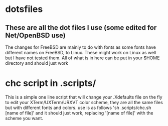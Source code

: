 # dotsfiles
## These are all the dot files I use (some edited for Net/OpenBSD use)
The changes for FreeBSD are mainly to do with fonts as some fonts have different names on FreeBSD, to Linux.
These might work on Linux as well but I have not tested them.
All of what is in here can be put in your $HOME directory and should just work
# chc script in .scripts/
This is a simple one line script that will change your .Xdefaults file on the fly to edit your XTerm/UXTerm/URXVT color scheme, they are all the same files but with different fonts and colors.
use is as follows 'sh .scripts/chc.sh [name of file]' and it should just work, replacing '[name of file]' with the scheme you want.
